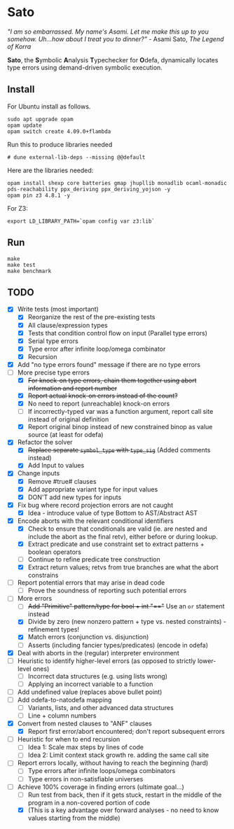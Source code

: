 Sato
=====

_"I am so embarrassed. My name's Asami. Let me make this up to you somehow. Uh...how about I treat you to dinner?"_ - Asami Sato, _The Legend of Korra_

**Sato**, the **S**ymbolic **A**nalysis **T**ypechecker for **O**defa, dynamically locates type errors using demand-driven symbolic execution.

Install
-------

For Ubuntu install as follows.

```
sudo apt upgrade opam
opam update
opam switch create 4.09.0+flambda
```


Run this to produce libraries needed
```
# dune external-lib-deps --missing @@default
```

Here are the libraries needed:
```
opam install shexp core batteries gmap jhupllib monadlib ocaml-monadic pds-reachability ppx_deriving ppx_deriving_yojson -y
opam pin z3 4.8.1 -y
```

For Z3:
```
export LD_LIBRARY_PATH=`opam config var z3:lib`
```

Run
---

```
make
make test
make benchmark
```

TODO
---
- [x] Write tests (most important)
  - [x] Reorganize the rest of the pre-existing tests
  - [x] All clause/expression types
  - [x] Tests that condition control flow on input (Parallel type errors)
  - [x] Serial type errors
  - [x] Type error after infinite loop/omega combinator
  - [x] Recursion
- [x] Add "no type errors found" message if there are no type errors
- [ ] More precise type errors
  - [x] ~~For knock-on type errors, chain them together using abort information and report number~~
  - [x] ~~Report actual knock-on errors instead of the count?~~
  - [x] No need to report (unreachable) knock-on errors
  - [ ] If incorrectly-typed var was a function argument, report call site instead of original definition
  - [x] Report original binop instead of new constrained binop as value source (at least for odefa)
- [x] Refactor the solver
  - [x] ~~Replace separate `symbol_type` with `type_sig`~~ (Added comments instead)
  - [x] Add Input to values
- [x] Change inputs
  - [x] Remove #true# clauses
  - [x] Add appropriate variant type for input values
  - [x] DON'T add new types for inputs
- [x] Fix bug where record projection errors are not caught
  - [x] Idea - introduce value of type Bottom to AST/Abstract AST
- [x] Encode aborts with the relevant conditional identifiers
  - [x] Check to ensure that conditionals are valid (ie. are nested and include the abort as the final retv), either before or during lookup.
  - [x] Extract predicate and use constraint set to extract patterns + boolean operators
  - [ ] Continue to refine predicate tree construction
  - [x] Extract return values; retvs from true branches are what the abort constrains
- [ ] Report potential errors that may arise in dead code
  - [ ] Prove the soundness of reporting such potential errors
- [ ] More errors
  - [ ] ~~Add "Primitive" pattern/type for bool + int "=="~~ Use an `or` statement instead
  - [x] Divide by zero (new nonzero pattern + type vs. nested constraints) - refinement types!
  - [x] Match errors (conjunction vs. disjunction)
  - [ ] Asserts (including fancier types/predicates) (encode in odefa)
- [x] Deal with aborts in the (regular) interpreter environment
- [ ] Heuristic to identify higher-level errors (as opposed to strictly lower-level ones)
  - [ ] Incorrect data structures (e.g. using lists wrong)
  - [ ] Applying an incorrect variable to a function
- [ ] Add undefined value (replaces above bullet point)
- [ ] Add odefa-to-natodefa mapping
  - [ ] Variants, lists, and other advanced data structures
  - [ ] Line + column numbers
- [x] Convert from nested clauses to "ANF" clauses
  - [x] Report first error/abort encountered; don't report subsequent errors
- [ ] Heuristic for when to end recursion
  - [ ] Idea 1: Scale max steps by lines of code
  - [ ] Idea 2: Limit context stack growth re. adding the same call site
- [ ] Report errors locally, without having to reach the beginning (hard)
  - [ ] Type errors after infinite loops/omega combinators
  - [ ] Type errors in non-satisfiable universes
- [ ] Achieve 100% coverage in finding errors (ultimate goal...)
  - [ ] Run test from back, then if it gets stuck, restart in the middle of the program in a non-covered portion of code
  - [x] \(This is a key advantage over forward analyses - no need to know values starting from the middle\)
